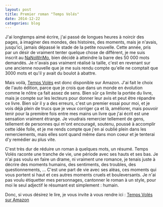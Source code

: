 ```yaml
---
layout: post
title: Premier roman "Temps Volés"
date: 2014-12-22
categories: blog
---
```

J'ai longtemps aimé écrire, j'ai passé de longues heures à noircir des pages, à imaginer des mondes, des histoires, des moments, mais je n'avais, jusqu'ici, jamais dépassé le stade de la petite nouvelle. Cette année, pris par un désir de vraiment tenter quelque chose de différent, je me suis inscrit au [NaNoWriMo](http://nanowrimo.org), bien décidé à atteindre la barre des 50 000 mots demandés. Je n'avais pas vraiment réalisé la taille, c'est en revenant sur une ancienne nouvelle que je me suis rendu compte qu'elle ne comptait que 3000 mots et qu'il y avait du boulot à abattre.

Mais voilà, [Temps Volés](http://www.amazon.fr/Temps-Vol%C3%A9s-Simon-Vandereecken/dp/2960162005/ref=tmm_pap_title_0) est donc disponible sur Amazon. J'ai fait le choix de l'auto édition, parce que je crois que dans un monde en évolution comme le nôtre ça fait assez de sens. Bien sûr ça limite la portée du livre, mais je compte sur les lecteurs pour donner leur avis et peut être répandre ce livre. Bien sûr il y a des erreurs, c'est un premier essai pour moi, et je vois déjà plein de trucs que je veux corriger ça et là, améliorer, mais pouvoir tenir pour la première fois entre mes mains un livre que j'ai écrit est une sensation vraiment étrange. Je voudrais remercier tellement de gens, tellement de personnes qui m'ont encouragé, soutenu, poussé à accomplir cette idée folle, et je me rends compte que j'en ai oublié plein dans les remerciements, mais elles sont quand même dans mon coeur et je tenterai d'y remédier au plus vite.

C'est très dur de réduire un roman à quelques mots, un résumé. Temps Volés raconte une tranche de vie, une période avec ses hauts et ses bas. Je n'ai pas voulu en faire un drame, ni vraiment une romance, je tenais juste à décrire des moments humains, des sentiments, des troubles, des questionnements, ... C'est une part de vie avec ses aléas, ces moments qui vous portent si haut et ces autres moments cruels et bouleversants. Je n'ai pas voulu étiquetter mes personnages, cantonner le roman à un style, pour moi le seul adjectif le résumant est simplement : humain.

Donc, si vous désirez le lire, je vous invite à vous rendre ici : [Temps Volés sur Amazon](http://www.amazon.fr/Temps-Vol%C3%A9s-Simon-Vandereecken/dp/2960162005/ref=tmm_pap_title_0)